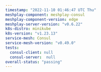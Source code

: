 ```yaml
---
timestamp: "2022-11-10 01:46:47 UTC Thu"
meshplay-component: meshplay-consul
meshplay-component-version: edge
meshplay-server-version: "v0.6.22"
k8s-distro: minikube
k8s-version: "v1.23.13"
service-mesh: Consul
service-mesh-version: "v0.49.0"
tests:
  consul-client: null
  consul-server:  null
overall-status: "passing"
---
```

